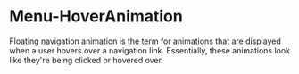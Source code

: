 # Menu-HoverAnimation

Floating navigation animation is the term for animations that are displayed when a user hovers over a navigation link. Essentially, these animations look like they're being clicked or hovered over.
